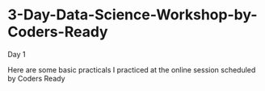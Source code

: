 # 3-Day-Data-Science-Workshop-by-Coders-Ready

Day 1

Here are some basic practicals I practiced at the online session scheduled by Coders Ready
